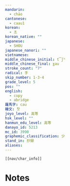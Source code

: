 ```yaml
---
mandarin:
  - chāo
cantonese:
  - caau1
korean:
  - 초
korean_native: ""
japanese:
  - SHOU
japanese_nanori: ""
vietnamese:
middle_chinese_initial: t͡ʃʰ
middle_chinese_final: ɣau
stroke_count: "7"
radical: 手
skip_number: 1-3-4
grade_level: 5
pos: ""
english:
  - copy
  - abridge
羅馬字: cau
韓文: 찻
joyo_level: 高等
hsk_level: ""
hanmun_edu_level: 高等
danayo_id: 5213
mc_id: 3990
graphemic_classification: 少
stand_in: 抄録
aliases:
---
```

```meta-bind-embed
[[nav/char_info]]
```

# Notes
